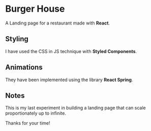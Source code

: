 # Burger House

A Landing page for a restaurant made with **React**.


## Styling 
I have used the CSS in JS technique with **Styled Components**.

## Animations
They have been implemented using the library **React Spring**. 

## Notes
This is my last experiment in building a landing page that can scale proportionately up to infinite.

Thanks for your time!


